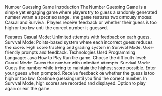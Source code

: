 Number Guessing Game
Introduction
The Number Guessing Game is a simple yet engaging game where players try to guess a randomly generated number within a specified range. The game features two difficulty modes: Casual and Survival. Players receive feedback on whether their guess is too high or too low until the correct number is guessed.

Features
Casual Mode: Unlimited attempts with feedback on each guess.
Survival Mode: Points-based system where each incorrect guess reduces the score.
High score tracking and grading system in Survival Mode.
User-friendly prompts and feedback.
Technologies Used
Programming Language: Java
How to Play
Run the game.
Choose the difficulty level:
Casual Mode: Guess the number with unlimited attempts.
Survival Mode: Guess the number while trying to maintain the highest score possible.
Enter your guess when prompted.
Receive feedback on whether the guess is too high or too low.
Continue guessing until you find the correct number.
In Survival Mode, high scores are recorded and displayed.
Option to play again or exit the game.
